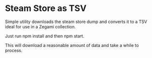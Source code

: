 # Steam Store as TSV

Simple utility downloads the steam store dump and converts it to a TSV ideal for use in a Zegami collection. 

Just run npm install and then npm start.

This will download a reasonable amount of data and take a while to process.